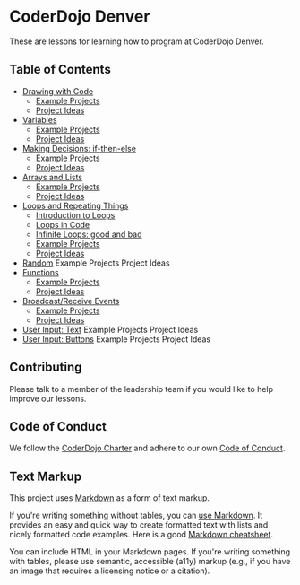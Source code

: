 # CoderDojo Denver

These are lessons for learning how to program at CoderDojo Denver.

## Table of Contents

- [Drawing with Code](lessons/drawing.md)
	- [Example Projects](lessons/drawing.md#example-projects)
	- [Project Ideas](lessons/drawing.md#project-ideas)
- [Variables](lessons/variables.md)
	- [Example Projects](lessons/variables.md#example-projects)
	- [Project Ideas](lessons/variables.md#project-ideas)
- [Making Decisions: if-then-else](lessons/making-decisions.md)
	- [Example Projects](lessons/making-decisions.md#example-projects)
	- [Project Ideas](lessons/making-decisions.md#project-ideas)
- [Arrays and Lists](lessons/arrays.md)
	- [Example Projects](lessons/arrays.md#example-projects)
	- [Project Ideas](lessons/arrays.md#project-ideas)
- [Loops and Repeating Things](lessons/loops.md)
	- [Introduction to Loops](lessons/loops.md#introduction-to-loops)
	- [Loops in Code](lessons/loops.md#loops-in-code)
	- [Infinite Loops: good and bad](lessons/loops.md#infinite-loops-good-and-bad)
	- [Example Projects](lessons/loops.md#example-projects)
	- [Project Ideas](lessons/loops.md#project-ideas)
- [Random](lessons/random.md)
	Example Projects
	Project Ideas
- [Functions](lessons/functions.md)
	- [Example Projects](lessons/functions.md#example-projects)
	- [Project Ideas](lessons/functions.md#project-ideas)
- [Broadcast/Receive Events](lessons/broadcast.md)
	- [Example Projects](lessons/broadcast.md#example-projects)
	- [Project Ideas](lessons/broadcast.md#project-ideas)
- [User Input: Text](lessons/input-text.md)
	Example Projects
	Project Ideas
- [User Input: Buttons](lessons/input-button.md)
	Example Projects
	Project Ideas

## Contributing

Please talk to a member of the leadership team if you would like to help improve our lessons.

## Code of Conduct

We follow the [CoderDojo Charter](https://coderdojo.com/en/charter) and adhere to our own [Code of Conduct](code-of-conduct.md).

## Text Markup

This project uses [Markdown](https://daringfireball.net/projects/markdown/) as a form of text markup.

If you're writing something without tables, you can [use Markdown](https://github.com/lifeparticle/Markdown-Cheatsheet). It provides an easy and quick way to create formatted text with lists and nicely formatted code examples. Here is a good [Markdown cheatsheet](https://github.com/adam-p/markdown-here/wiki/Markdown-Cheatsheet).

You can include HTML in your Markdown pages. If you're writing something with tables, please use semantic, accessible (a11y) markup (e.g., if you have an image that requires a licensing notice or a citation).

